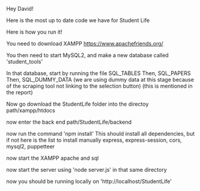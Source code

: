 Hey David!

Here is the most up to date code we have for Student Life

Here is how you run it!

You need to download XAMPP https://www.apachefriends.org/

You then need to start MySQL2, and make a new database called 'student_tools'

In that database, start by running the file SQL_TABLES
Then, SQL_PAPERS
Then, SQL_DUMMY_DATA (we are using dummy data at this stage because of the scraping tool not linking to the selection button) (this is mentioned in the report)

Now go download the StudentLife folder into the directoy path/xampp/htdocs

now enter the back end path/StudentLife/backend

now run the command 'npm install'
  This should install all dependencies, but if not here is the list to install manually
    express, express-session, cors, mysql2, puppetteer

now start the XAMPP apache and sql

now start the server using 'node server.js' in that same directory

now you should be running locally on 'http://localhost/StudentLife'
